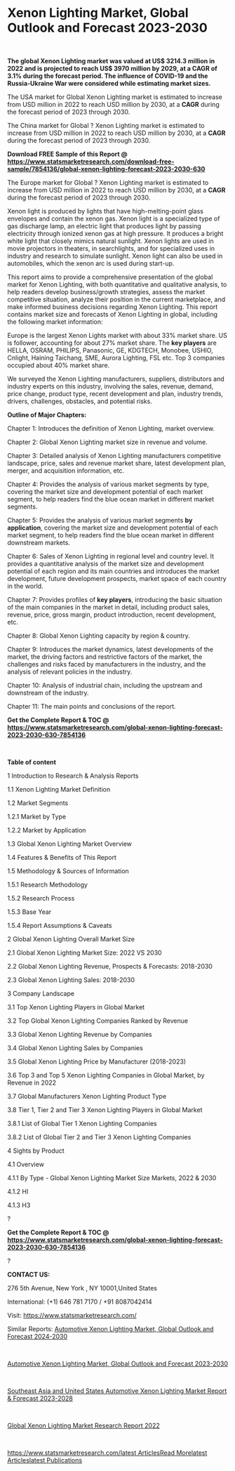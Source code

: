 <h1>Xenon Lighting Market, Global Outlook and Forecast 2023-2030</h1><br/><p><strong>The global Xenon Lighting market was valued at US$ 3214.3 million in 2022 and is projected to reach US$ 3970 million by 2029, at a <strong>CAGR</strong> of 3.1% during the forecast period. The influence of COVID-19 and the Russia-Ukraine War were considered while estimating market sizes.</strong></p>
 
 
 
 <p>The USA market for Global Xenon Lighting market is estimated to increase from USD million in 2022 to reach USD million by 2030, at a <strong>CAGR</strong> during the forecast period of 2023 through 2030.</p>
 
 
 
 <p>The China market for Global ? Xenon Lighting market is estimated to increase from USD million in 2022 to reach USD million by 2030, at a <strong>CAGR</strong> during the forecast period of 2023 through 2030.</p>
 
 
 
 <p><strong>Download FREE Sample of this Report @ <a href="https://www.statsmarketresearch.com/download-free-sample/7854136/global-xenon-lighting-forecast-2023-2030-630">https://www.statsmarketresearch.com/download-free-sample/7854136/global-xenon-lighting-forecast-2023-2030-630</a></strong></p>
 
 
 
 <p>The Europe market for Global ? Xenon Lighting market is estimated to increase from USD million in 2022 to reach USD million by 2030, at a <strong>CAGR</strong> during the forecast period of 2023 through 2030.</p>
 
 
 
 <p>Xenon light is produced by lights that have high-melting-point glass envelopes and contain the xenon gas. Xenon light is a specialized type of gas discharge lamp, an electric light that produces light by passing electricity through ionized xenon gas at high pressure. It produces a bright white light that closely mimics natural sunlight. Xenon lights are used in movie projectors in theaters, in searchlights, and for specialized uses in industry and research to simulate sunlight. Xenon light can also be used in automobiles, which the xenon arc is used during start-up.</p>
 
 
 
 <p>This report aims to provide a comprehensive presentation of the global market for Xenon Lighting, with both quantitative and qualitative analysis, to help readers develop business/growth strategies, assess the market competitive situation, analyze their position in the current marketplace, and make informed business decisions regarding Xenon Lighting. This report contains market size and forecasts of Xenon Lighting in global, including the following market information:</p>
 
 
 
 <p>Europe is the largest Xenon Lights market with about 33% market share. US is follower, accounting for about 27% market share. The <strong>key players</strong> are HELLA, OSRAM, PHILIPS, Panasonic, GE, KDGTECH, Monobee, USHIO, Cnlight, Haining Taichang, SME, Aurora Lighting, FSL etc. Top 3 companies occupied about 40% market share.</p>
 
 
 
 <p>We surveyed the Xenon Lighting manufacturers, suppliers, distributors and industry experts on this industry, involving the sales, revenue, demand, price change, product type, recent development and plan, industry trends, drivers, challenges, obstacles, and potential risks.</p>
 
 
 
 <p><strong>Outline of Major Chapters:</strong></p>
 
 
 
 <p>Chapter 1: Introduces the definition of Xenon Lighting, market overview.</p>
 
 
 
 <p>Chapter 2: Global Xenon Lighting market size in revenue and volume.</p>
 
 
 
 <p>Chapter 3: Detailed analysis of Xenon Lighting manufacturers competitive landscape, price, sales and revenue market share, latest development plan, merger, and acquisition information, etc.</p>
 
 
 
 <p>Chapter 4: Provides the analysis of various market segments by type, covering the market size and development potential of each market segment, to help readers find the blue ocean market in different market segments.</p>
 
 
 
 <p>Chapter 5: Provides the analysis of various market segments <strong>by application</strong>, covering the market size and development potential of each market segment, to help readers find the blue ocean market in different downstream markets.</p>
 
 
 
 <p>Chapter 6: Sales of Xenon Lighting in regional level and country level. It provides a quantitative analysis of the market size and development potential of each region and its main countries and introduces the market development, future development prospects, market space of each country in the world.</p>
 
 
 
 <p>Chapter 7: Provides profiles of <strong>key players</strong>, introducing the basic situation of the main companies in the market in detail, including product sales, revenue, price, gross margin, product introduction, recent development, etc.</p>
 
 
 
 <p>Chapter 8: Global Xenon Lighting capacity by region & country.</p>
 
 
 
 <p>Chapter 9: Introduces the market dynamics, latest developments of the market, the driving factors and restrictive factors of the market, the challenges and risks faced by manufacturers in the industry, and the analysis of relevant policies in the industry.</p>
 
 
 
 <p>Chapter 10: Analysis of industrial chain, including the upstream and downstream of the industry.</p>
 
 
 
 <p>Chapter 11: The main points and conclusions of the report.</p>
 
 
 
 <div><b>Get the Complete Report & TOC @ <a href="https://www.statsmarketresearch.com/global-xenon-lighting-forecast-2023-2030-630-7854136">https://www.statsmarketresearch.com/global-xenon-lighting-forecast-2023-2030-630-7854136</a></b></div>
 
 
 
 <p><br />
 
 <b>Table of content</b></p>
 
 
 
 <p>1 Introduction to Research & Analysis Reports<br />
 
 1.1 Xenon Lighting Market Definition<br />
 
 1.2 Market Segments<br />
 
 1.2.1 Market by Type<br />
 
 1.2.2 Market by Application<br />
 
 1.3 Global Xenon Lighting Market Overview<br />
 
 1.4 Features & Benefits of This Report<br />
 
 1.5 Methodology & Sources of Information<br />
 
 1.5.1 Research Methodology<br />
 
 1.5.2 Research Process<br />
 
 1.5.3 Base Year<br />
 
 1.5.4 Report Assumptions & Caveats<br />
 
 2 Global Xenon Lighting Overall Market Size<br />
 
 2.1 Global Xenon Lighting Market Size: 2022 VS 2030<br />
 
 2.2 Global Xenon Lighting Revenue, Prospects & Forecasts: 2018-2030<br />
 
 2.3 Global Xenon Lighting Sales: 2018-2030<br />
 
 3 Company Landscape<br />
 
 3.1 Top Xenon Lighting Players in Global Market<br />
 
 3.2 Top Global Xenon Lighting Companies Ranked by Revenue<br />
 
 3.3 Global Xenon Lighting Revenue by Companies<br />
 
 3.4 Global Xenon Lighting Sales by Companies<br />
 
 3.5 Global Xenon Lighting Price by Manufacturer (2018-2023)<br />
 
 3.6 Top 3 and Top 5 Xenon Lighting Companies in Global Market, by Revenue in 2022<br />
 
 3.7 Global Manufacturers Xenon Lighting Product Type<br />
 
 3.8 Tier 1, Tier 2 and Tier 3 Xenon Lighting Players in Global Market<br />
 
 3.8.1 List of Global Tier 1 Xenon Lighting Companies<br />
 
 3.8.2 List of Global Tier 2 and Tier 3 Xenon Lighting Companies<br />
 
 4 Sights by Product<br />
 
 4.1 Overview<br />
 
 4.1.1 By Type - Global Xenon Lighting Market Size Markets, 2022 & 2030<br />
 
 4.1.2 HI<br />
 
 4.1.3 H3<br />
 
 ? </p>
 
 
 
 <div><b>Get the Complete Report & TOC @ <a href="https://www.statsmarketresearch.com/global-xenon-lighting-forecast-2023-2030-630-7854136">https://www.statsmarketresearch.com/global-xenon-lighting-forecast-2023-2030-630-7854136</a></b></div>
 
 
 
 <p>? </p>
 
 
 
 <p><b>CONTACT US:</b><br />
 
 276 5th Avenue, New York , NY 10001,United States<br />
 
 International: (+1) 646 781 7170 / +91 8087042414<br />
 
 Visit: <a href="https://www.statsmarketresearch.com/">https://www.statsmarketresearch.com/</a><br />
 
 Similar Reports: <a href="https://www.statsmarketresearch.com/global-xenon-lighting-forecast-2023-2030-630-7854136">Automotive Xenon Lighting Market, Global Outlook and Forecast 2024-2030</a><br />
 
 <br />
 
 <a href="https://www.statsmarketresearch.com/global-xenon-lighting-forecast-2023-2030-630-7854136">Automotive Xenon Lighting Market, Global Outlook and Forecast 2023-2030</a><br />
 
 <br />
 
 <a href="https://www.statsmarketresearch.com/global-xenon-lighting-forecast-2023-2030-630-7854136">Southeast Asia and United States Automotive Xenon Lighting Market Report & Forecast 2023-2028</a><br />
 
 <br />
 
 <a href="https://www.statsmarketresearch.com/global-xenon-lighting-forecast-2023-2030-630-7854136">Global Xenon Lighting Market Research Report 2022</a><br />
 
 <br />
 
 <a href="https://gyeongbokgung.com">https://www.statsmarketresearch.com/</a><a href="https://hallyeomaritime.com">latest Articles</a><a href="https://jingwansa.com">Read More</a><a href="https://nguoiviet.jp/">latest Articles</a><a href="https://www.intelmarketresearch.com/">latest Publications</a></p>